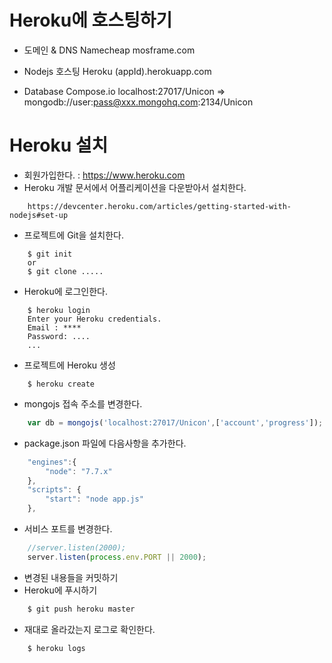 # Heroku에 호스팅하기

- 도메인 & DNS
    Namecheap
    mosframe.com

- Nodejs 호스팅
    Heroku
    (appId).herokuapp.com

- Database
    Compose.io
    localhost:27017/Unicon => mongodb://user:pass@xxx.mongohq.com:2134/Unicon


# Heroku 설치
- 회원가입한다. : https://www.heroku.com
- Heroku 개발 문서에서 어플리케이션을 다운받아서 설치한다.
```
    https://devcenter.heroku.com/articles/getting-started-with-nodejs#set-up
```
- 프로젝트에 Git을 설치한다.
```
    $ git init
    or
    $ git clone .....
```
- Heroku에 로그인한다.
```
    $ heroku login
    Enter your Heroku credentials.
    Email : ****
    Password: ....
    ...
```
- 프로젝트에 Heroku 생성
```
    $ heroku create
```
- mongojs 접속 주소를 변경한다.
```js
    var db = mongojs('localhost:27017/Unicon',['account','progress']);
```
- package.json 파일에 다음사항을 추가한다.
```js
    "engines":{
        "node": "7.7.x"
    },
    "scripts": {
        "start": "node app.js"
    },
```
- 서비스 포트를 변경한다.
```js
    //server.listen(2000);
    server.listen(process.env.PORT || 2000);
```
- 변경된 내용들을 커밋하기
- Heroku에 푸시하기
```js
    $ git push heroku master
```
- 재대로 올라갔는지 로그로 확인한다.
```js
    $ heroku logs
```

